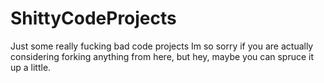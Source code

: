 # ShittyCodeProjects
Just some really fucking bad code projects
Im so sorry if you are actually considering forking anything from here, but hey, maybe you can spruce it up a little.
